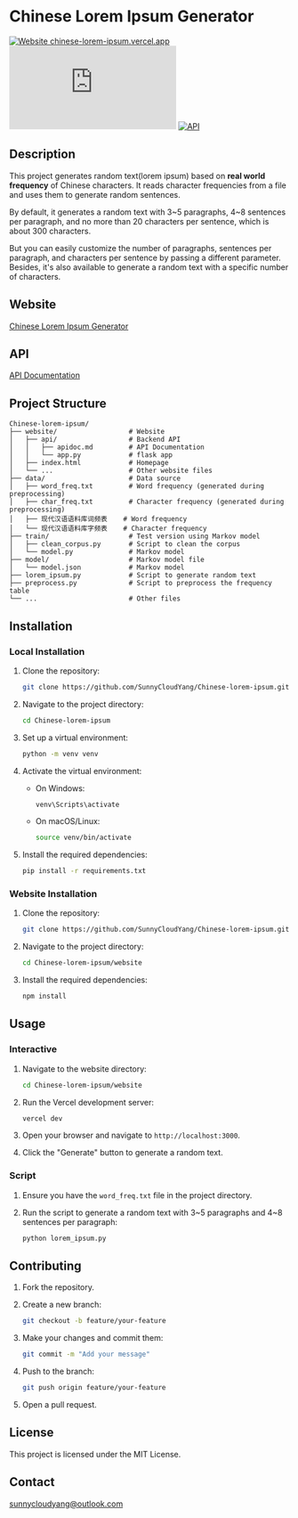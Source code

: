 # Chinese Lorem Ipsum Generator

[![Website chinese-lorem-ipsum.vercel.app](https://img.shields.io/website-up-down-green-red/https/naereen.github.io.svg)](https://chinese-lorem-ipsum.vercel.app/) [![GitHub license](https://badgen.net/github/license/Naereen/Strapdown.js)](https://github.com/SunnyCloudYang/Chinese-lorem-ipsum/blob/main/LICENSE) [![API](https://img.shields.io/badge/API-Free-darkgreen)](https://github.com/SunnyCloudYang/Chinese-lorem-ipsum/blob/main/website/api/apidoc.md)

## Description

This project generates random text(lorem ipsum) based on **real world frequency** of Chinese characters. It reads character frequencies from a file and uses them to generate random sentences.

By default, it generates a random text with 3\~5 paragraphs, 4\~8 sentences per paragraph, and no more than 20 characters per sentence, which is about 300 characters.

But you can easily customize the number of paragraphs, sentences per paragraph, and characters per sentence by passing a different parameter. Besides, it's also available to generate a random text with a specific number of characters.

## Website

[Chinese Lorem Ipsum Generator](https://chinese-lorem-ipsum.vercel.app/)

## API

[API Documentation](https://github.com/SunnyCloudYang/Chinese-lorem-ipsum/blob/main/website/api/apidoc.md)

## Project Structure

```plaintext
Chinese-lorem-ipsum/
├── website/                  # Website
│   ├── api/                  # Backend API
│   │   ├── apidoc.md         # API Documentation
│   │   └── app.py            # flask app
│   ├── index.html            # Homepage
│   └── ...                   # Other website files
├── data/                     # Data source
│   ├── word_freq.txt         # Word frequency (generated during preprocessing)
│   ├── char_freq.txt         # Character frequency (generated during preprocessing)
│   ├── 现代汉语语料库词频表    # Word frequency
│   └── 现代汉语语料库字频表    # Character frequency
├── train/                    # Test version using Markov model
│   ├── clean_corpus.py       # Script to clean the corpus
│   └── model.py              # Markov model
├── model/                    # Markov model file
│   └── model.json            # Markov model
├── lorem_ipsum.py            # Script to generate random text
├── preprocess.py             # Script to preprocess the frequency table
└── ...                       # Other files
```

## Installation

### Local Installation

1. Clone the repository:

    ```sh
    git clone https://github.com/SunnyCloudYang/Chinese-lorem-ipsum.git
    ```

2. Navigate to the project directory:

    ```sh
    cd Chinese-lorem-ipsum
    ```

3. Set up a virtual environment:

    ```sh
    python -m venv venv
    ```

4. Activate the virtual environment:
    - On Windows:

        ```sh
        venv\Scripts\activate
        ```

    - On macOS/Linux:

        ```sh
        source venv/bin/activate
        ```

5. Install the required dependencies:

    ```sh
    pip install -r requirements.txt
    ```

### Website Installation

1. Clone the repository:

    ```sh
    git clone https://github.com/SunnyCloudYang/Chinese-lorem-ipsum.git
    ```

2. Navigate to the project directory:

    ```sh
    cd Chinese-lorem-ipsum/website
    ```

3. Install the required dependencies:

    ```sh
    npm install
    ```

## Usage

### Interactive

1. Navigate to the website directory:

    ```sh
    cd Chinese-lorem-ipsum/website
    ```

2. Run the Vercel development server:

    ```sh
    vercel dev
    ```

3. Open your browser and navigate to `http://localhost:3000`.
4. Click the "Generate" button to generate a random text.

### Script

1. Ensure you have the `word_freq.txt` file in the project directory.
2. Run the script to generate a random text with 3\~5 paragraphs and 4\~8 sentences per paragraph:

    ```sh
    python lorem_ipsum.py
    ```

## Contributing

1. Fork the repository.
2. Create a new branch:

    ```sh
    git checkout -b feature/your-feature
    ```

3. Make your changes and commit them:

    ```sh
    git commit -m "Add your message"
    ```

4. Push to the branch:

    ```sh
    git push origin feature/your-feature
    ```

5. Open a pull request.

## License

This project is licensed under the MIT License.

## Contact

[sunnycloudyang@outlook.com](mailto:sunnycloudyang@outlook.com)

